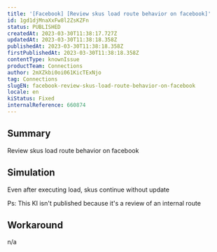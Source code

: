 ```yaml
---
title: '[Facebook] [Review skus load route behavior on facebook]'
id: 1gd1djMnaXxFw8l2ZsKZFn
status: PUBLISHED
createdAt: 2023-03-30T11:38:17.727Z
updatedAt: 2023-03-30T11:38:18.358Z
publishedAt: 2023-03-30T11:38:18.358Z
firstPublishedAt: 2023-03-30T11:38:18.358Z
contentType: knownIssue
productTeam: Connections
author: 2mXZkbi0oi061KicTExNjo
tag: Connections
slugEN: facebook-review-skus-load-route-behavior-on-facebook
locale: en
kiStatus: Fixed
internalReference: 660874
---
```


## Summary


Review skus load route behavior on facebook


##

## Simulation


Even after executing load, skus continue without update

Ps: This KI isn't published because it's a review of an internal route


##

## Workaround


n/a

